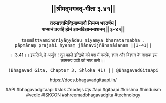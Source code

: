 <center><h2>||श्रीमद्‍भगवद्‍-गीता ३.४१||</h2>
<h3>तस्मात्त्वमिन्द्रियाण्यादौ नियम्य भरतर्षभ |<br/>पाप्मानं प्रजहि ह्येनं ज्ञानविज्ञाननाशनम् ||३-४१||</h3>
<pre>tasmāttvamindriyāṇyādau niyamya bharatarṣabha .<br/>pāpmānaṃ prajahi hyenaṃ jñānavijñānanāśanam ||3-41||</pre>
<p>।।3.41।। इसलिये, हे अर्जुन ! तुम पहले इन्द्रियों को वश में करके, ज्ञान और विज्ञान के नाशक इस कामरूप पापी को नष्ट करो।।</p>
<pre>(Bhagavad Gita, Chapter 3, Shloka 41) || @BhagavadGitaApi</pre><p>https://docs.bhagavadgitaapi.in/</p><p>#API #bhagavadgitaapi #slok #nodejs #js #api #gitaapi #krishna #hinduism #vedic #ISKCON #shreemadbhagavadgita #technology</p></center>